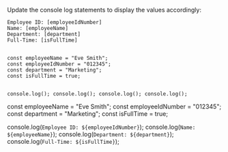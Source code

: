 Update the console log
statements to display the
values accordingly:

```
Employee ID: [employeeIdNumber]
Name: [employeeName]
Department: [department]
Full-Time: [isFullTime]
```

<codeblock language="javascript" type="exercise" testMode="fixedInput">
<code>
const employeeName = "Eve Smith";
const employeeIdNumber = "012345";
const department = "Marketing";
const isFullTime = true;

console.log();
console.log();
console.log();
console.log();
</code>

<solution>
const employeeName = "Eve Smith";
const employeeIdNumber = "012345";
const department = "Marketing";
const isFullTime = true;

console.log(`Employee ID: ${employeeIdNumber}`);
console.log(`Name: ${employeeName}`);
console.log(`Department: ${department}`);
console.log(`Full-Time: ${isFullTime}`);
</solution>
</codeblock>
